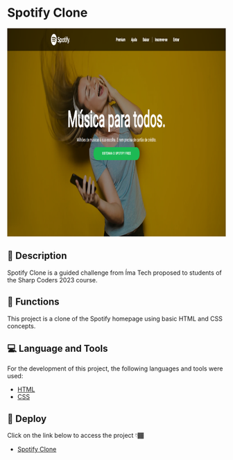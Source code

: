 # Spotify Clone

<p align="center" >
  <img src="./img/spotify-clone-screen.png" width="854px" height="480px" alt="Spotify Clone Screen" />
</p>

## 📑 Description

<p>Spotify Clone is a guided challenge from Íma Tech proposed to students of the Sharp Coders 2023 course.</p>

## 🔗 Functions

<p>This project is a clone of the Spotify homepage using basic HTML and CSS concepts.</p>

## 💻 Language and Tools

<p>For the development of this project, the following languages and tools were used:</p>

- [HTML](https://developer.mozilla.org/pt-BR/docs/Web/HTML)
- [CSS](https://developer.mozilla.org/pt-BR/docs/Web/CSS)

## 🚀 Deploy

<p>Click on the link below to access the project 👇🏾</p>

- [Spotify Clone](https://hrodrigomota.github.io/sharp-coders-spotify-clone/)
